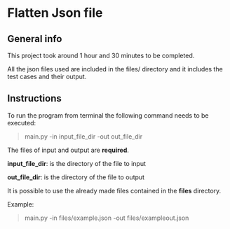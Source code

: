# Flatten Json file

## General info
This project took around 1 hour and 30 minutes to be completed.

All the json files used are included in the files/ directory and it includes the test cases and their output.

## Instructions
To run the program from terminal the following command needs to be executed:

> main.py -in input_file_dir -out out_file_dir

The files of input and output are **required**.

**input_file_dir**: is the directory of the file to input

**out_file_dir**: is the directory of the file to output

It is possible to use the already made files contained in the **files** directory.

Example:
>main.py -in files/example.json -out files/exampleout.json

